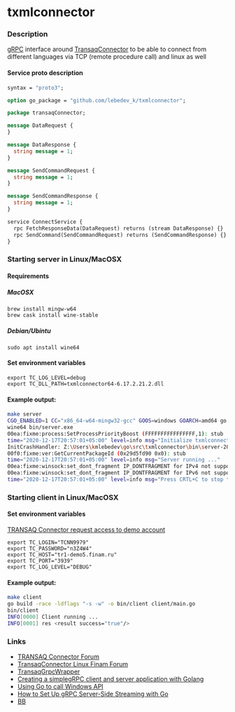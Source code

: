 # txmlconnector

### Description

[gRPC](https://grpc.io/) interface around 
[TransaqConnector](https://www.finam.ru/howtotrade/tconnector/)
to be able to connect from different languages via TCP (remote procedure call) and linux as well 

#### Service proto description

```protobuf
syntax = "proto3";

option go_package = "github.com/lebedev_k/txmlconnector";

package transaqConnector;

message DataRequest {
}

message DataResponse {
  string message = 1;
}

message SendCommandRequest {
  string message = 1;
}

message SendCommandResponse {
  string message = 1;
}

service ConnectService {
  rpc FetchResponseData(DataRequest) returns (stream DataResponse) {}
  rpc SendCommand(SendCommandRequest) returns (SendCommandResponse) {}
}
```

### Starting server in Linux/MacOSX
#### Requirements
##### MacOSX

```shell
brew install mingw-w64 
brew cask install wine-stable
```
##### Debian/Ubintu

```shell
sudo apt install wine64
```

#### Set environment variables

```shell
export TC_LOG_LEVEL=debug
export TC_DLL_PATH=txmlconnector64-6.17.2.21.2.dll
```

#### Example output:

```bash
make server
CGO_ENABLED=1 CC="x86_64-w64-mingw32-gcc" GOOS=windows GOARCH=amd64 go build -race -ldflags "-s -w" -o bin/server.exe server/main.go
wine64 bin/server.exe
00ea:fixme:process:SetProcessPriorityBoost (FFFFFFFFFFFFFFFF,1): stub
time="2020-12-17T20:57:01+05:00" level=info msg="Initialize txmlconnector"
InitCrashHandler: Z:\Users\kmlebedev\go\src\txmlconnector\bin\server-201217-205701.mdmp
00f0:fixme:ver:GetCurrentPackageId (0x29d5fd90 0x0): stub
time="2020-12-17T20:57:01+05:00" level=info msg="Server running ..."
00ea:fixme:winsock:set_dont_fragment IP_DONTFRAGMENT for IPv4 not supported in this platform
00ea:fixme:winsock:set_dont_fragment IP_DONTFRAGMENT for IPv6 not supported in this platform
time="2020-12-17T20:57:01+05:00" level=info msg="Press CRTL+C to stop the server..."
```
### Starting client in Linux/MacOSX

#### Set environment variables
[TRANSAQ Connector request access to demo account](https://www.finam.ru/howtotrade/tconnector00002/?program=Transaq%20Connector)

```
export TC_LOGIN="TCNN9979"
export TC_PASSWORD="n3Z4W4"
export TC_HOST="tr1-demo5.finam.ru"
export TC_PORT="3939"
export TC_LOG_LEVEL="DEBUG"
```

#### Example output:
```bash
make client
go build -race -ldflags "-s -w" -o bin/client client/main.go
bin/client
INFO[0000] Client running ...                           
INFO[0001] res <result success="true"/> 
```

### Links
 - [TRANSAQ Connector Forum](http://www.transaq.ru/forum/index.php?board=6.0)
 - [TransaqConnector Linux Finam Forum](https://forum.finam.ru/posts/t109457-TransaqConnector-Linux)
 - [TransaqGrpcWrapper](https://github.com/ivanantipin/transaqgrpc)
 - [Creating a simplegRPC client and server application with Golang](http://www.inanzzz.com/index.php/post/fczr/creating-a-simple-grpc-client-and-server-application-with-golang)
 - [Using Go to call Windows API](https://medium.com/@justen.walker/breaking-all-the-rules-using-go-to-call-windows-api-2cbfd8c79724)
 - [How to Set Up gRPC Server-Side Streaming with Go](https://www.freecodecamp.org/news/grpc-server-side-streaming-with-go/)
 - [BB](https://www.investopedia.com/terms/b/bollingerbands.asp)
 